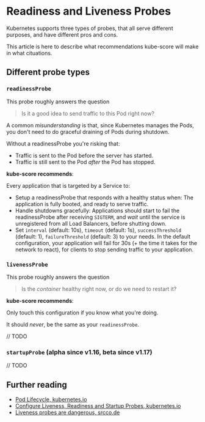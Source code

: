 # Readiness and Liveness Probes

Kubernetes supports three types of probes, that all serve different purposes, and have different pros and cons.

This article is here to describe what recommendations kube-score will make in what cituations.

## Different probe types

### `readinessProbe`

This probe roughly answers the question

> Is it a good idea to send traffic to this Pod right now?

A common *misunderstanding* is that, since Kubernetes manages the Pods, you don't need to do graceful draining of Pods during shutdown.

Without a readinessProbe you're risking that:

* Traffic is sent to the Pod before the server has started.
* Traffic is still sent to the Pod _after_ the Pod has stopped. 

**kube-score recommends**:

Every application that is targeted by a Service to:

* Setup a readinessProbe that responds with a healthy status when: The application is fully booted, and ready to serve traffic.
* Handle shutdowns gracefully: Applications should start to fail the readinessProbe after receiving `SIGTERM`, and _wait_ until the service is unregistered from all Load Balancers, before shutting down.
* Set `interval` (default: 10s), `timeout` (default: 1s), `successThreshold` (default: 1), `failureThreshold` (default: 3) to your needs. In the default configuration, your application will fail for 30s (+ the time it takes for the network to react), for clients to stop sending traffic to your application.

### `livenessProbe`

This probe roughly answers the question

> Is the _container_ healthy right now, or do we need to restart it?

**kube-score recommends**:

Only touch this configuration if you know what you're doing.

It should _never_, be the same as your `readinessProbe`.

// TODO

### `startupProbe` (alpha since v1.16, beta since v1.17)

// TODO

## Further reading

* [Pod Lifecycle, kubernetes.io](https://kubernetes.io/docs/concepts/workloads/pods/pod-lifecycle/#container-probes)
* [Configure Liveness, Readiness and Startup Probes, kubernetes.io](https://kubernetes.io/docs/tasks/configure-pod-container/configure-liveness-readiness-startup-probes/)
* [Liveness probes are dangerous, srcco.de](https://srcco.de/posts/kubernetes-liveness-probes-are-dangerous.html)
